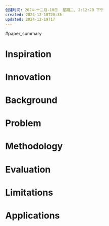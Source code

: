 ```yaml
---
创建时间: 2024-十二月-10日  星期二, 2:12:20 下午
created: 2024-12-18T20:35
updated: 2024-12-19T17
---
```

#paper_summary 

# Inspiration



# Innovation



# Background



# Problem



# Methodology



# Evaluation



# Limitations



# Applications